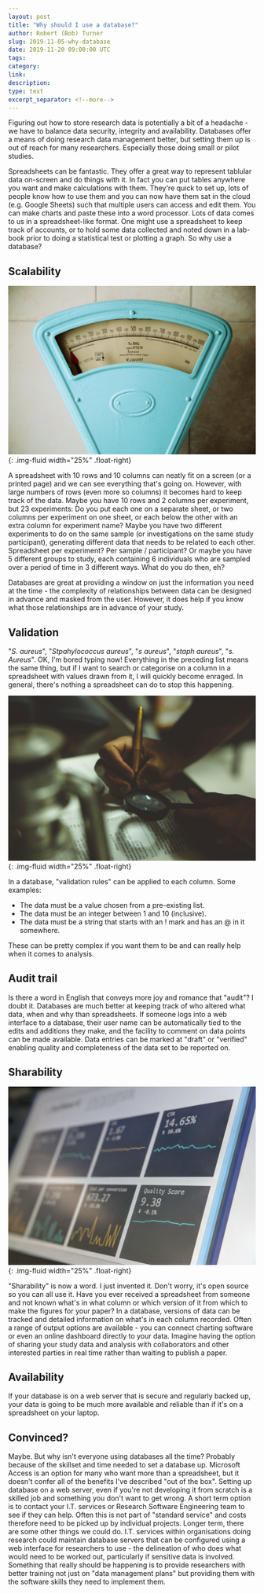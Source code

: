 ```yaml
---
layout: post
title: "Why should I use a database?"
author: Robert (Bob) Turner
slug: 2019-11-05-why-database
date: 2019-11-20 09:00:00 UTC
tags:
category:
link:
description:
type: text
excerpt_separator: <!--more-->
---
```


Figuring out how to store research data is potentially a bit of a headache - we have to balance data security, integrity and availability. Databases offer a means of doing research data management better, but setting them up is out of reach for many researchers. Especially those doing small or pilot studies.

<!--more-->

Spreadsheets can be fantastic. They offer a great way to represent tablular data on-screen and do things with it. In fact you can put tables anywhere you want and make calculations with them. They're quick to set up, lots of people know how to use them and you can now have them sat in the cloud (e.g. Google Sheets) such that multiple users can access and edit them. You can make charts and paste these into a word processor. Lots of data comes to us in a spreadsheet-like format. One might use a spreadsheet to keep track of accounts, or to hold some data collected and noted down in a lab-book prior to doing a statistical test or plotting a graph. So why use a database?

## Scalability

![](/assets/images/database-blog-post/scale.jpg){: .img-fluid width="25%" .float-right}

A spreadsheet with 10 rows and 10 columns can neatly fit on a screen (or a printed page) and we can see everything that's going on. However, with large numbers of rows (even more so columns) it becomes hard to keep track of the data. Maybe you have 10 rows and 2 columns per experiment, but 23 experiments: Do you put each one on a separate sheet, or two columns per experiment on one sheet, or each below the other with an extra column for experiment name? Maybe you have two different experiments to do on the same sample (or investigations on the same study participant), generating different data that needs to be related to each other. Spreadsheet per experiment? Per sample / participant? Or maybe you have 5 different groups to study, each containing 6 individuals who are sampled over a period of time in 3 different ways. What do you do then, eh?

Databases are great at providing a window on just the information you need at the time - the complexity of relationships between data can be designed in advance and masked from the user. However, it does help if you know what those relationships are in advance of your study.

## Validation

"*S. aureus*", "*Stpahylococcus aureus*", "*s aureus*", "*staph aureus*", "*s. Aureus*". OK, I'm bored typing now! Everything in the preceding list means the same thing, but if I want to search or categorise on a column in a spreadsheet with values drawn from it, I will quickly become enraged. In general, there's nothing a spreadsheet can do to stop this happening.

![](/assets/images/database-blog-post/magnify.jpg){: .img-fluid width="25%" .float-right}

In a database, "validation rules" can be applied to each column. Some examples:

- The data must be a value chosen from a pre-existing list.
- The data must be an integer between 1 and 10 (inclusive).
- The data must be a string that starts with an ! mark and has an @ in it somewhere.

These can be pretty complex if you want them to be and can really help when it comes to analysis.

## Audit trail

Is there a word in English that conveys more joy and romance that "audit"? I doubt it. Databases are much better at keeping track of who altered what data, when and why than spreadsheets. If someone logs into a web interface to a database, their user name can be automatically tied to the edits and additions they make, and the facility to comment on data points can be made available. Data entries can be marked at "draft" or "verified" enabling quality and completeness of the data set to be reported on.

## Sharability

![](/assets/images/database-blog-post/dashboard.jpg){: .img-fluid width="25%" .float-right}

"Sharability" is now a word. I just invented it. Don't worry, it's open source so you can all use it. Have you ever received a spreadsheet from someone and not known what's in what column or which version of it from which to make the figures for your paper? In a database, versions of data can be tracked and detailed information on what's in each column recorded. Often a range of output options are available - you can connect charting software or even an online dashboard directly to your data. Imagine having the option of sharing your study data and analysis with collaborators and other interested parties in real time rather than waiting to publish a paper.

## Availability

If your database is on a web server that is secure and regularly backed up, your data is going to be much more available and reliable than if it's on a spreadsheet on your laptop.

## Convinced?

Maybe. But why isn't everyone using databases all the time? Probably because of the skillset and time needed to set a database up. Microsoft Access is an option for many who want more than a spreadsheet, but it doesn't confer all of the benefits I've described "out of the box". Setting up database on a web server, even if you're not developing it from scratch is a skilled job and something you don't want to get wrong. A short term option is to contact your I.T. services or Research Software Engineering team to see if they can help. Often this is not part of "standard service" and costs therefore need to be picked up by individual projects. Longer term, there are some other things we could do. I.T. services within organisations doing research could maintain database servers that can be configured using a web interface for researchers to use - the delineation of who does what would need to be worked out, particularly if sensitive data is involved. Something that really should be happening is to provide researchers with better training not just on "data management plans" but providing them with the software skills they need to implement them.

